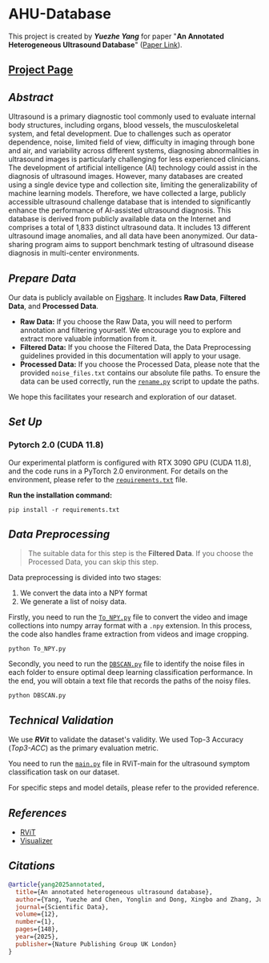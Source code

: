 # AHU-Database

This project is created by ***Yuezhe Yang*** for paper "**An Annotated Heterogeneous Ultrasound Database**" ([Paper Link](https://www.nature.com/articles/s41597-025-04464-4)). 

## [Project Page](https://ahudataset.github.io)

## ***Abstract***

Ultrasound is a primary diagnostic tool commonly used to evaluate internal body structures, including organs, blood vessels, the musculoskeletal system, and fetal development. Due to challenges such as operator dependence, noise, limited field of view, difficulty in imaging through bone and air, and variability across different systems, diagnosing abnormalities in ultrasound images is particularly challenging for less experienced clinicians. The development of artificial intelligence (AI) technology could assist in the diagnosis of ultrasound images. However, many databases are created using a single device type and collection site, limiting the generalizability of machine learning models. Therefore, we have collected a large, publicly accessible ultrasound challenge database that is intended to significantly enhance the performance of AI-assisted ultrasound diagnosis. This database is derived from publicly available data on the Internet and comprises a total of 1,833 distinct ultrasound data. It includes 13 different ultrasound image anomalies, and all data have been anonymized. Our data-sharing program aims to support benchmark testing of ultrasound disease diagnosis in multi-center environments.

## ***Prepare Data***

Our data is publicly available on [Figshare](https://springernature.figshare.com/articles/dataset/An_annotated_heterogeneous_ultrasound_database/26889334). It includes **Raw Data**, **Filtered Data**, and **Processed Data**.

- **Raw Data:** If you choose the Raw Data, you will need to perform annotation and filtering yourself. We encourage you to explore and extract more valuable information from it.
- **Filtered Data:** If you choose the Filtered Data, the Data Preprocessing guidelines provided in this documentation will apply to your usage.
- **Processed Data:** If you choose the Processed Data, please note that the provided `noise_files.txt` contains our absolute file paths. To ensure the data can be used correctly, run the [`rename.py`](rename.py) script to update the paths.

We hope this facilitates your research and exploration of our dataset.

## ***Set Up*** 

### Pytorch 2.0 (CUDA 11.8)
Our experimental platform is configured with RTX 3090 GPU (CUDA 11.8), and the code runs in a PyTorch 2.0 environment.
For details on the environment, please refer to the [`requirements.txt`](requirements.txt) file.

**Run the installation command:**
```
pip install -r requirements.txt
```

## ***Data Preprocessing***

> The suitable data for this step is the **Filtered Data**. If you choose the Processed Data, you can skip this step.

Data preprocessing is divided into two stages: 
1) We convert the data into a NPY format 
2) We generate a list of noisy data.

Firstly, you need to run the [`To_NPY.py`](To_NPY.py) file to convert the video and image collections into numpy array format with a `.npy` extension. In this process, the code also handles frame extraction from videos and image cropping. 

```
python To_NPY.py
```

Secondly, you need to run the [`DBSCAN.py`](DBSCAN.py) file to identify the noise files in each folder to ensure optimal deep learning classification performance. In the end, you will obtain a text file that records the paths of the noisy files.

```
python DBSCAN.py
```

## ***Technical Validation***

We use ***RVit*** to validate the dataset's validity. We used Top-3 Accuracy (*Top3-ACC*) as the primary evaluation metric.

You need to run the [`main.py`](RViT-main/main.py) file in RViT-main for the ultrasound symptom classification task on our dataset.

For specific steps and model details, please refer to the provided reference.

## ***References***
* [RViT](https://github.com/Jiewen-Yang/RViT/)
* [Visualizer](https://github.com/luo3300612/Visualizer)

## ***Citations***

``````bibtex
@article{yang2025annotated,
  title={An annotated heterogeneous ultrasound database},
  author={Yang, Yuezhe and Chen, Yonglin and Dong, Xingbo and Zhang, Junning and Long, Chihui and Jin, Zhe and Dai, Yong},
  journal={Scientific Data},
  volume={12},
  number={1},
  pages={148},
  year={2025},
  publisher={Nature Publishing Group UK London}
}
